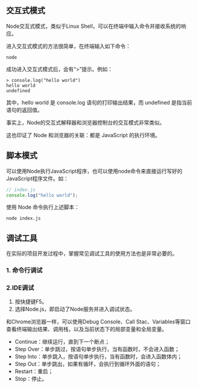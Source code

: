 ## 交互式模式

Node交互式模式，类似于Linux Shell，可以在终端中输入命令并接收系统的响应。



进入交互式模式的方法很简单，在终端输入如下命令：

~~~
node
~~~

成功进入交互式模式后，会有“>”提示。例如：

~~~
> console.log("hello world")
hello world
undefined
~~~

其中，hello world 是 console.log 语句的打印输出结果，而 undefined 是指当前语句的返回值。

事实上，Node的交互式解释器和浏览器控制台的交互模式非常类似。

这也印证了 Node 和浏览器的关联：都是 JavaScript 的执行环境。





## 脚本模式

可以使用Node执行JavaScript程序，也可以使用node命令来直接运行写好的JavaScript程序文件。如：

~~~js
// index.js
console.log("hello world");
~~~

使用 Node 命令执行上述脚本：

~~~
node index.js
~~~





## 调试工具

在实际的项目开发过程中，掌握常见调试工具的使用方法也是非常必要的。



### 1. 命令行调试

### 2.IDE调试

1. 按快捷键F5。
2. 选择Node.js，即启动了Node服务并进入调试状态。

和Chrome浏览器一样，可以使用Debug Console、Call Stac、Variables等窗口查看终端输出结果、调用栈，以及当前状态下的局部变量和全局变量。

+ Continue：继续运行，直到下一个断点；
+ Step Over：单步跳过，按语句单步执行，当有函数时，不会进入函数；
+ Step Into：单步跳入，按语句单步执行，当有函数时，会进入函数体内；
+ Step Out：单步跳出，如果有循环，会执行到循环外面的语句；
+ Restart：重启；
+ Stop：停止。




































